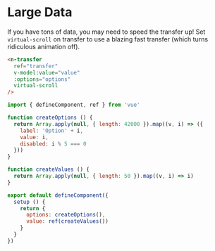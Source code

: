 # Large Data

If you have tons of data, you may need to speed the transfer up! Set `virtual-scroll` on transfer to use a blazing fast transfer (which turns ridiculous animation off).

```html
<n-transfer
  ref="transfer"
  v-model:value="value"
  :options="options"
  virtual-scroll
/>
```

```js
import { defineComponent, ref } from 'vue'

function createOptions () {
  return Array.apply(null, { length: 42000 }).map((v, i) => ({
    label: 'Option' + i,
    value: i,
    disabled: i % 5 === 0
  }))
}

function createValues () {
  return Array.apply(null, { length: 50 }).map((v, i) => i)
}

export default defineComponent({
  setup () {
    return {
      options: createOptions(),
      value: ref(createValues())
    }
  }
})
```
